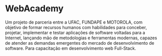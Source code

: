 
# WebAcademy
Um projeto de parceria entre a UFAC, FUNDAPE e MOTOROLA, com objetivo de formar recursos humanos com habilidades para conceber, projetar, implementar e testar aplicações de software voltadas para a Internet, lançando mão de metodologias e ferramentas modernas, capazes de atender as demandas emergentes do mercado de desenvolvimento de software. Para capacitação em desenvolvimento web Full-Stack.
